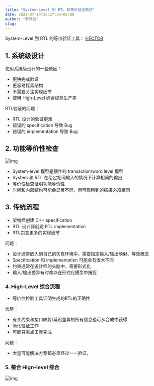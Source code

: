 ```yaml
---
title: "System-Level 到 RTL 的等价验证简述"
date: 2022-07-14T22:27:54+08:00
author: "罗泽勋"
slug: 
---
```


System-Level 到 RTL 的等价验证工具： [HECTOR](https://research.ibm.com/haifa/conferences/hvc2008/present/CarlPixleyHVC08.pdf)

## 1. 系统级设计

使用系统级设计的一些原因：

- 更快完成验证
- 更容易探索结构
- 不需要关注实现细节
- 使用 High-Level 综合提高生产率

RTL验证的问题：

- RTL 设计的验证更难
- 错误的 specification 导致 Bug
- 错误的 implementation 导致 Bug

## 2. 功能等价性检查

![img](https://cdn.jsdelivr.net/gh/lzxqaq/jsdelivr@master/image/2022-7-14/c2rtl.png)

- System-level 模型是硬件的 transaction/word level 模型
- System 和 RTL 在给定相同输入的情况下计算相同的输出
- 等价性检查证明功能等价性
- 时间和内部结构可能会显著不同，但可观察到的结果必须相同


## 3. 传统流程

- 架构师创建 C++ specification 
- RTL 设计师创建 RTL implementation
- RTL包含更多的实现细节

问题：

- 设计通常嵌入到自己的仿真环境中，需要指定输入/输出映射、等效概念
- Specification 和 implementation 可能会有很大不同
- 约束通常在设计师的头脑中，需要形式化
- 输入/输出差异有时难以在形式化模型中捕捉


### 4. High-Level 综合流程

- 等价性检验工具证明生成的RTL的正确性

优势：

- 有关约束和接口映射/延迟差异的所有信息也可从合成中获得
- 简化验证工作
- 可能只需点击就完成

问题：

- 大量可能解决方案都必须经过一一验证。

### 5. 整合 Hign-level 综合

![img](https://cdn.jsdelivr.net/gh/lzxqaq/jsdelivr@master/image/2022-7-14/c2rtl.png)
